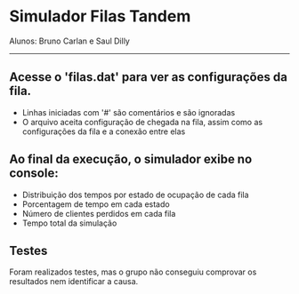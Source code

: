 # Simulador Filas Tandem
Alunos: Bruno Carlan e Saul Dilly

___

## Acesse o 'filas.dat' para ver as configurações da fila.

- Linhas iniciadas com '#' são comentários e são ignoradas
- O arquivo aceita configuração de chegada na fila, assim como as configurações da fila e a conexão entre elas

## Ao final da execução, o simulador exibe no console:

- Distribuição dos tempos por estado de ocupação de cada fila
- Porcentagem de tempo em cada estado
- Número de clientes perdidos em cada fila
- Tempo total da simulação

## Testes
Foram realizados testes, mas o grupo não conseguiu comprovar os resultados nem identificar a causa.
